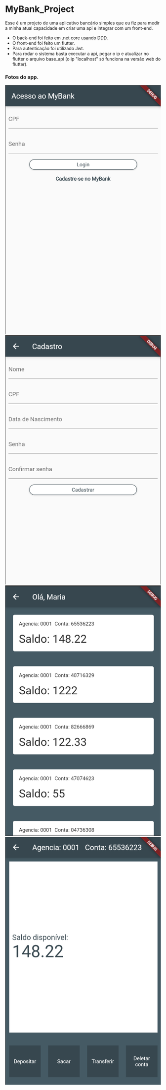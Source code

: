 # MyBank_Project
Esse é um projeto de uma aplicativo bancário simples que eu fiz para medir a minha atual capacidade em criar uma api e integrar com um front-end.

* O back-end foi feito em .net core usando DDD.
* O front-end foi feito um flutter.
* Para autenticação foi utilizado Jwt. 
* Para rodar o sistema basta executar a api, pegar o ip e atualizar no flutter o arquivo base_api (o ip "localhost" só funciona na versão web do flutter).
 
### Fotos do app.
![alt text](https://github.com/IgorCoura/MyBank_Project/blob/master/Img/Tela01.png)
![alt text](https://github.com/IgorCoura/MyBank_Project/blob/master/Img/Tela02.png)
![alt text](https://github.com/IgorCoura/MyBank_Project/blob/master/Img/Tela03.png)
![alt text](https://github.com/IgorCoura/MyBank_Project/blob/master/Img/Tela04.png)
